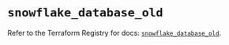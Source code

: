 # `snowflake_database_old`

Refer to the Terraform Registry for docs: [`snowflake_database_old`](https://registry.terraform.io/providers/snowflake-labs/snowflake/0.93.0/docs/resources/database_old).
